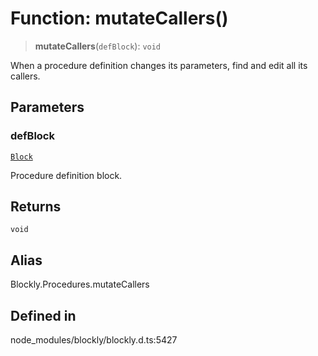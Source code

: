 # Function: mutateCallers()

> **mutateCallers**(`defBlock`): `void`

When a procedure definition changes its parameters, find and edit all its
callers.

## Parameters

### defBlock

[`Block`](../../classes/Block.md)

Procedure definition block.

## Returns

`void`

## Alias

Blockly.Procedures.mutateCallers

## Defined in

node_modules/blockly/blockly.d.ts:5427
